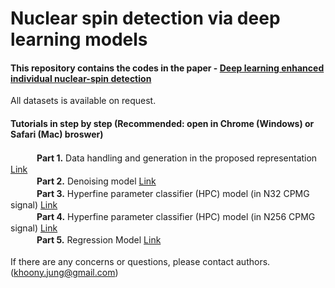 # Nuclear spin detection via deep learning models
#### This repository contains the codes in the paper - [Deep learning enhanced individual nuclear-spin detection](https://www.nature.com/articles/s41534-021-00377-3)

All datasets is available on request.

#### Tutorials in step by step (Recommended: open in Chrome (Windows) or Safari (Mac) broswer)</br>

　　　**Part 1.** Data handling and generation in the proposed representation [Link](https://colab.research.google.com/drive/191nB0zGbcZt4i8mWgRwpDsdfDM0Y0gcC?usp=sharing)</br>
　　　**Part 2.** Denoising model [Link](https://colab.research.google.com/drive/1Ed4Mz6VKSFCNDou73YRJJ4KRqCyNTtmw?usp=sharing) </br>
　　　**Part 3.** Hyperfine parameter classifier (HPC) model (in N32 CPMG signal) [Link](https://colab.research.google.com/drive/1InF_4lNOHv7LwHPWHaU5HICKzmEQjF6p?usp=sharing)</br>
　　　**Part 4.** Hyperfine parameter classifier (HPC) model (in N256 CPMG signal) [Link](https://colab.research.google.com/drive/1YiGKW8sMdoxvQoChHabq4t_-XEK-3jqT?usp=sharing)</br>
　　　**Part 5.** Regression Model [Link](https://colab.research.google.com/drive/1zeYOQjuPerYKOxyRvh84A0Zfk3eCE0Tb?usp=sharing)</br>
</br>
If there are any concerns or questions, please contact authors. (khoony.jung@gmail.com)
